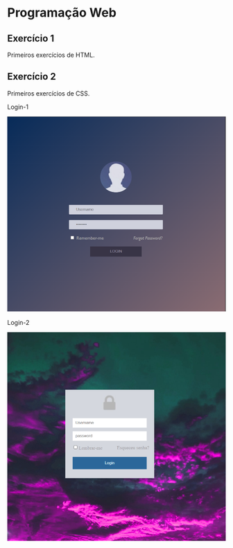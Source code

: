 # Programação Web

## Exercício 1 

Primeiros exercícios de HTML.

## Exercício 2 

Primeiros exercícios de CSS.

Login-1

![alt text](layout/image/tela-login.png)

Login-2

![alt text](layout/image/login-2.png)
